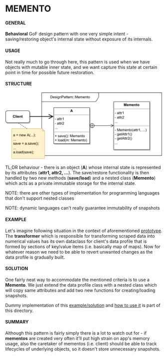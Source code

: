 # MEMENTO

#### GENERAL

**Behavioral** GoF design pattern with one very simple intent - saving/restoring object's internal state without 
exposure of its internals.

#### USAGE

Not really much to go through here, this pattern is used when we have objects with mutable inner state, and we want
capture this state at certain point in time for possible future restoration.

#### STRUCTURE

![memento](Memento.svg)

TL;DR behaviour - there is an object (**A**) whose internal state is represented by its attributes (**attr1, attr2, ...**).
The save/restore functionality is then handled by two new methods (**save/load**) and a nested class (**Memento**) 
which acts as a private immutable storage for the internal state.

NOTE: there are other types of implementation for programming languages that don't support nested classes

NOTE: dynamic languages can't really guarantee immutability of snapshots

#### EXAMPLE

Let's imagine following situation in the context of aforementioned [prototype](../README.md#prototype). The **transformer**
which is responsible for transforming scraped data into numerical values has its own dataclass for client's data profile
that is formed by sections of key/value items (i.e. basically map of maps). Now for whatever reason we need to be able
to revert unwanted changes as the data profile is gradually built.

#### SOLUTION

One fairly neat way to accommodate the mentioned criteria is to use a **Memento**. We just extend the data profile class
with a nested class which will copy same attributes and add two new functions for creating/loading snapshots.

Dummy implementation of this [example/solution](src) and [how to use it](main.cpp) is part of this directory.

#### SUMMARY

Although this pattern is fairly simply there is a lot to watch out for - if **mementos** are created very often it'll
put high strain on app's memory usage, also the caretaker of mementos (i.e. client) should be able to track lifecycles
of underlying objects, so it doesn't store unnecessary snapshots.
